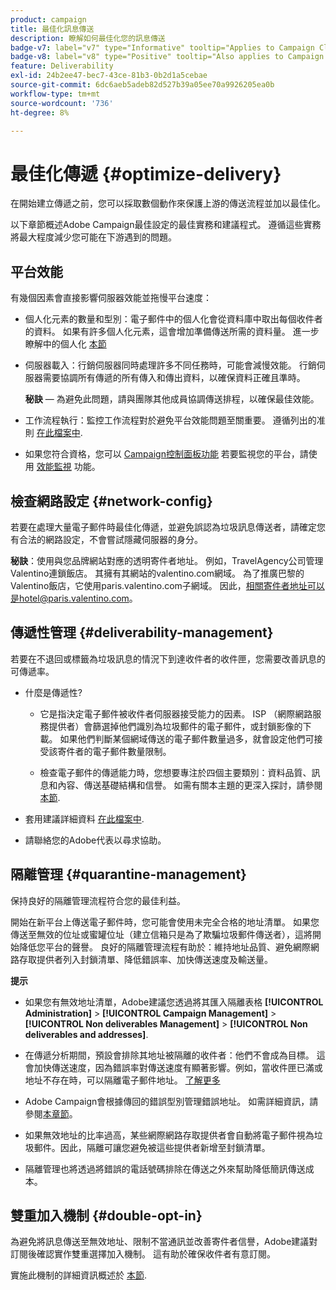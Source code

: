 ```yaml
---
product: campaign
title: 最佳化訊息傳送
description: 瞭解如何最佳化您的訊息傳送
badge-v7: label="v7" type="Informative" tooltip="Applies to Campaign Classic v7"
badge-v8: label="v8" type="Positive" tooltip="Also applies to Campaign v8"
feature: Deliverability
exl-id: 24b2ee47-bec7-43ce-81b3-0b2d1a5cebae
source-git-commit: 6dc6aeb5adeb82d527b39a05ee70a9926205ea0b
workflow-type: tm+mt
source-wordcount: '736'
ht-degree: 8%

---
```


# 最佳化傳遞 {#optimize-delivery}



在開始建立傳遞之前，您可以採取數個動作來保護上游的傳送流程並加以最佳化。

以下章節概述Adobe Campaign最佳設定的最佳實務和建議程式。 遵循這些實務將最大程度減少您可能在下游遇到的問題。

## 平台效能

有幾個因素會直接影響伺服器效能並拖慢平台速度：

* 個人化元素的數量和型別：電子郵件中的個人化會從資料庫中取出每個收件者的資料。 如果有許多個人化元素，這會增加準備傳送所需的資料量。  進一步瞭解中的個人化 [本節](about-personalization.md)

* 伺服器載入：行銷伺服器同時處理許多不同任務時，可能會減慢效能。 行銷伺服器需要協調所有傳遞的所有傳入和傳出資料，以確保資料正確且準時。

   **秘訣**  — 為避免此問題，請與團隊其他成員協調傳送排程，以確保最佳效能。

* 工作流程執行：監控工作流程對於避免平台效能問題至關重要。 遵循列出的准則 [在此檔案中](../../workflow/using/workflow-best-practices.md#execution-and-performance).

* 如果您符合資格，您可以 [Campaign控制面板功能](https://experienceleague.adobe.com/docs/control-panel/using/discover-control-panel/key-features.html?lang=zh-Hant) 若要監視您的平台，請使用 [效能監視](https://experienceleague.adobe.com/docs/control-panel/using/performance-monitoring/about-performance-monitoring.html?lang=zh-Hant) 功能。

## 檢查網路設定 {#network-config}

若要在處理大量電子郵件時最佳化傳遞，並避免誤認為垃圾訊息傳送者，請確定您有合法的網路設定，不會嘗試隱藏伺服器的身分。

**秘訣**：使用與您品牌網站對應的透明寄件者地址。 例如，TravelAgency公司管理Valentino連鎖飯店。 其擁有其網站的valentino.com網域。 為了推廣巴黎的Valentino飯店，它使用paris.valentino.com子網域。 因此，相關寄件者地址可以是hotel@paris.valentino.com。

## 傳遞性管理 {#deliverability-management}

若要在不退回或標籤為垃圾訊息的情況下到達收件者的收件匣，您需要改善訊息的可傳遞率。

* 什麼是傳遞性?

   * 它是指決定電子郵件被收件者伺服器接受能力的因素。 ISP （網際網路服務提供者）會篩選掉他們識別為垃圾郵件的電子郵件，或封鎖影像的下載。 如果他們判斷某個網域傳送的電子郵件數量過多，就會設定他們可接受該寄件者的電子郵件數量限制。

   * 檢查電子郵件的傳遞能力時，您想要專注於四個主要類別：資料品質、訊息和內容、傳送基礎結構和信譽。 如需有關本主題的更深入探討，請參閱 [本節](about-deliverability.md).

* 套用建議詳細資料 [在此檔案中](about-deliverability.md).

* 請聯絡您的Adobe代表以尋求協助。

## 隔離管理 {#quarantine-management}

保持良好的隔離管理流程符合您的最佳利益。

開始在新平台上傳送電子郵件時，您可能會使用未完全合格的地址清單。 如果您傳送至無效的位址或蜜罐位址（建立信箱只是為了欺騙垃圾郵件傳送者），這將開始降低您平台的聲譽。 良好的隔離管理流程有助於：維持地址品質、避免網際網路存取提供者列入封鎖清單、降低錯誤率、加快傳送速度及輸送量。

**提示**

* 如果您有無效地址清單，Adobe建議您透過將其匯入隔離表格 **[!UICONTROL Administration]** > **[!UICONTROL Campaign Management]** > **[!UICONTROL Non deliverables Management]** > **[!UICONTROL Non deliverables and addresses]**.

* 在傳遞分析期間，預設會排除其地址被隔離的收件者：他們不會成為目標。 這會加快傳送速度，因為錯誤率對傳送速度有顯著影響。例如，當收件匣已滿或地址不存在時，可以隔離電子郵件地址。 [了解更多](#identifying-quarantined-addresses-for-a-delivery)

* Adobe Campaign會根據傳回的錯誤型別管理錯誤地址。 如需詳細資訊，請參閱[本章節](understanding-quarantine-management.md)。


* 如果無效地址的比率過高，某些網際網路存取提供者會自動將電子郵件視為垃圾郵件。因此，隔離可讓您避免被這些提供者新增至封鎖清單。

* 隔離管理也將透過將錯誤的電話號碼排除在傳送之外來幫助降低簡訊傳送成本。

## 雙重加入機制 {#double-opt-in}

為避免將訊息傳送至無效地址、限制不當通訊並改善寄件者信譽，Adobe建議對訂閱後確認實作雙重選擇加入機制。 這有助於確保收件者有意訂閱。

實施此機制的詳細資訊概述於 [本節](../../web/using/use-cases--web-forms.md).
